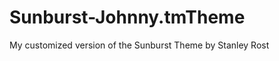 Sunburst-Johnny.tmTheme
=======================

My customized version of the Sunburst Theme by Stanley Rost